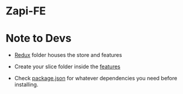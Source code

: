 # Zapi-FE

# Note to Devs

- [Redux](./src/redux/) folder houses the store and features

- Create your slice folder inside the [features](./src/redux/features/)

- Check [package.json](./package.json) for whatever dependencies you need before installing.